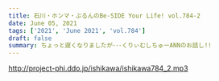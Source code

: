 ```yaml
---
title: 石川・ホンマ・ぶるんのBe-SIDE Your Life! vol.784-2
date: June 05, 2021
tags: ['2021', 'June 2021', 'vol.784']
draft: false
summary: ちょっと遅くなりましたが･･･くりぃむしちゅーANNのお話し!!
---
```


http://project-phi.ddo.jp/ishikawa/ishikawa784_2.mp3
